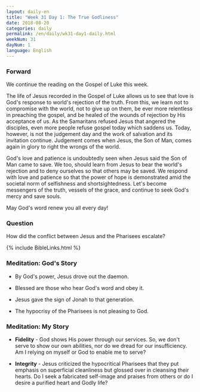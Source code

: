 ```yaml
---
layout: daily-en
title: "Week 31 Day 1: The True Godliness"
date: 2018-08-20 
categories: daily
permalink: /en/daily/wk31-day1-daily.html
weekNum: 31
dayNum: 1
language: English
---
```


### Forward     
We continue the reading on the Gospel of Luke this week.

The life of Jesus recorded in the Gospel of Luke allows us to see that love is God's response to world's rejection of the truth. From this, we learn not to compromise with the world, not to give up on them, be ever more relentless in preaching the gospel, and be healed of the wounds of rejection by His acceptance of us. As the Samaritans refused Jesus that angered the disciples, even more people refuse gospel today which saddens us. Today, however, is not the judgement day and the work of salvation and its invitation continue. Judgement comes when Jesus, the Son of Man, comes again in glory to right the wrongs of the world.

God's love and patience is undoubtedly seen when Jesus said the Son of Man came to save. We too, should learn from Jesus to bear the world's rejection and to deny ourselves so that others may be saved. We respond with love and patience so that the power of hope is demonstrated amid the societal norm of selfishness and shortsightedness. Let's become messengers of the truth, vessels of the grace, and continue to seek God's mercy and save souls.

May God's word renew you all every day!

### Question     
How did the conflict between Jesus and the Pharisees escalate?

{% include BibleLinks.html %} 

### Meditation: God's Story   
+ By God's power, Jesus drove out the daemon. 

+ Blessed are those who hear God's word and obey it. 

+ Jesus gave the sign of Jonah to that generation. 

+ The hypocrisy of the Pharisees is not pleasing to God.  

### Meditation: My Story   
+ **Fidelity** - God shows His power through our services. So, we don't serve to show our own abilities, nor do we dread for our insufficiency. Am I relying on myself or God to enable me to serve? 

+ **Integrity** - Jesus criticized the hypocritical Pharisees that they put emphasis on superficial cleanliness but glossed over in cleansing their hearts. Do I seek a fabricated self-image and praises from others or do I desire a purified heart and Godly life? 
